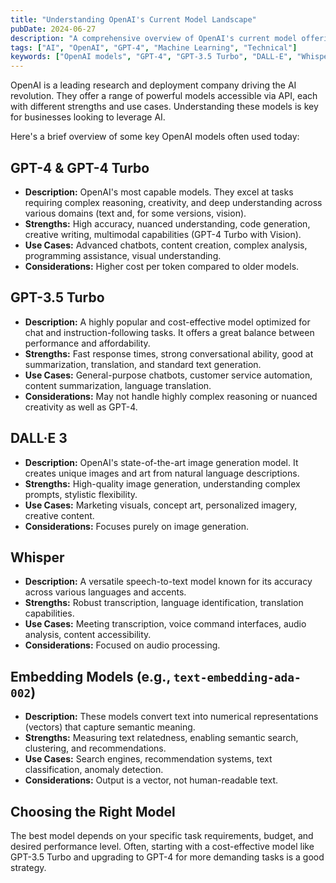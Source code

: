 ```yaml
---
title: "Understanding OpenAI's Current Model Landscape"
pubDate: 2024-06-27
description: "A comprehensive overview of OpenAI's current model offerings, including GPT-4, GPT-3.5 Turbo, DALL·E 3, Whisper, and embedding models."
tags: ["AI", "OpenAI", "GPT-4", "Machine Learning", "Technical"]
keywords: ["OpenAI models", "GPT-4", "GPT-3.5 Turbo", "DALL-E", "Whisper", "embedding models", "AI model comparison", "language models", "OpenAI API"]
---
```


OpenAI is a leading research and deployment company driving the AI revolution. They offer a range of powerful models accessible via API, each with different strengths and use cases. Understanding these models is key for businesses looking to leverage AI.

Here's a brief overview of some key OpenAI models often used today:

## GPT-4 & GPT-4 Turbo

*   **Description:** OpenAI's most capable models. They excel at tasks requiring complex reasoning, creativity, and deep understanding across various domains (text and, for some versions, vision).
*   **Strengths:** High accuracy, nuanced understanding, code generation, creative writing, multimodal capabilities (GPT-4 Turbo with Vision).
*   **Use Cases:** Advanced chatbots, content creation, complex analysis, programming assistance, visual understanding.
*   **Considerations:** Higher cost per token compared to older models.

## GPT-3.5 Turbo

*   **Description:** A highly popular and cost-effective model optimized for chat and instruction-following tasks. It offers a great balance between performance and affordability.
*   **Strengths:** Fast response times, strong conversational ability, good at summarization, translation, and standard text generation.
*   **Use Cases:** General-purpose chatbots, customer service automation, content summarization, language translation.
*   **Considerations:** May not handle highly complex reasoning or nuanced creativity as well as GPT-4.

## DALL·E 3

*   **Description:** OpenAI's state-of-the-art image generation model. It creates unique images and art from natural language descriptions.
*   **Strengths:** High-quality image generation, understanding complex prompts, stylistic flexibility.
*   **Use Cases:** Marketing visuals, concept art, personalized imagery, creative content.
*   **Considerations:** Focuses purely on image generation.

## Whisper

*   **Description:** A versatile speech-to-text model known for its accuracy across various languages and accents.
*   **Strengths:** Robust transcription, language identification, translation capabilities.
*   **Use Cases:** Meeting transcription, voice command interfaces, audio analysis, content accessibility.
*   **Considerations:** Focused on audio processing.

## Embedding Models (e.g., `text-embedding-ada-002`)

*   **Description:** These models convert text into numerical representations (vectors) that capture semantic meaning.
*   **Strengths:** Measuring text relatedness, enabling semantic search, clustering, and recommendations.
*   **Use Cases:** Search engines, recommendation systems, text classification, anomaly detection.
*   **Considerations:** Output is a vector, not human-readable text.

## Choosing the Right Model

The best model depends on your specific task requirements, budget, and desired performance level. Often, starting with a cost-effective model like GPT-3.5 Turbo and upgrading to GPT-4 for more demanding tasks is a good strategy.  